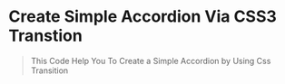 # Create Simple Accordion Via CSS3 Transtion
> This Code Help You To Create a Simple Accordion by Using Css Transition